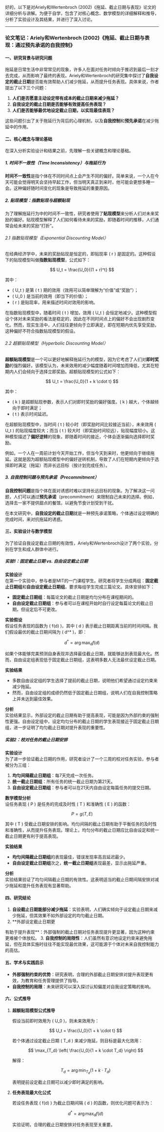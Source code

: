 好的，以下是对Ariely和Wertenbroch (2002)《拖延、截止日期与表现》论文的详细分析与讲解。为便于自学，包含了对核心概念、数学模型的详细解释和推导，分析了实验设计及其结果，并进行了深入讨论。

---

### 论文笔记：Ariely和Wertenbroch (2002)《拖延、截止日期与表现：通过预先承诺的自我控制》

#### 一、研究背景与研究问题
拖延是日常生活中非常常见的现象，许多人在面对任务时倾向于推迟到最后一刻才去完成，从而影响了最终的表现。Ariely和Wertenbroch的研究集中探讨了**自我设定的截止日期**是否能有效帮助人们减少拖延，从而提升任务表现。具体来说，作者提出了以下三个问题：

1. **人们是否愿意主动设定带有成本的截止日期来减少拖延？**
2. **自我设定的截止日期是否能够有效提高任务表现？**
3. **人们是否能够最优地设定截止日期，以实现最佳表现？**

这些问题引出了关于拖延行为背后的心理机制，以及**自我控制**和**预先承诺**在减少拖延中的作用。

#### 二、核心概念与理论基础
在深入分析实验设计和结果之前，先理解一些关键概念和理论基础。

##### 1. 时间不一致性（Time Inconsistency）与拖延行为
**时间不一致性**是指个体在不同时间点上会产生不同的偏好。简单来说，一个人在今天可能会觉得明天会坚持早起工作，但当明天真正到来时，他可能会更想多睡一会。这种偏好随时间变化的现象是导致拖延的重要原因。

##### 2. 贴现模型：指数贴现与超额贴现

为了理解拖延行为中的时间不一致性，研究者使用了**贴现模型**来分析人们对未来奖励的偏好。贴现模型解释了人们如何看待未来的奖励，即随着时间的推移，人们通常会给未来的奖励“打折”。

###### 2.1 指数贴现模型（Exponential Discounting Model）
在经典经济学中，未来的奖励贴现是恒定的，即贴现率 \( r \) 是固定的。这种假设下的贴现模型叫做**指数贴现模型**，公式如下：

$$
U_t = \frac{U_0}{(1 + r)^t}
$$

其中：
- \( U_t \) 是第 \( t \) 期的效用（效用可以简单理解为“价值”或“奖励”）；
- \( U_0 \) 是当前的效用（即当下的价值）；
- \( r \) 是贴现率，用来描述时间对效用的影响。

在指数贴现模型中，随着时间 \( t \) 增加，效用 \( U_t \) 会恒定地减少。这种模型假设个体对未来奖励的看法是稳定的，因此在不同时间点上的偏好不会出现剧烈变化。然而，现实生活中，人们往往更倾向于立即满足，即在短期内优先享受奖励，这种偏好不符合指数贴现模型的假设。

###### 2.2 超额贴现模型（Hyperbolic Discounting Model）

**超额贴现模型**是一个可以更好地解释拖延行为的模型，因为它考虑了人们对**即时奖励**的强烈偏好。该模型认为，未来效用的减少幅度随着时间增加而降低，尤其在短期内人们会倾向于选择立即奖励。超额贴现模型的公式如下：

$$
U_t = \frac{U_0}{1 + k \cdot t}
$$

其中：
- \( k \) 是超额贴现参数，表示人们对即时奖励的偏好强度。\( k \) 越大，个体越倾向于即时满足；
- \( t \) 表示时间延迟。

在超额贴现模型中，当时间 \( t \) 较小时（即奖励时间比较接近当前），未来效用 \( U_t \) 的贴现幅度较大；而当 \( t \) 较大时（即奖励时间较远），贴现幅度较小。这种模型描述了**偏好逆转**的现象，即随着时间的接近，个体会逐渐偏向选择即时奖励。

例如，一个人在一周前计划今天开始工作，但当今天到来时，他更倾向于继续拖延。这就是因为超额贴现模型中的偏好逆转机制，导致了人们在短期内更倾向于选择即时满足（拖延）而非长远目标（按计划完成任务）。

##### 3. 自我控制问题与预先承诺（Precommitment）

**自我控制问题**是指个体在面对诱惑时难以坚持长远目标的现象。为了解决这一问题，人们可以通过**预先承诺**（precommitment）来限制自己未来的选择。例如，选择去一家不提供甜点的餐馆，以避免节食计划受到干扰。

在本文研究中，**自我设定的截止日期**就是一种预先承诺策略，个体通过设定明确的完成时间，来对抗拖延的诱惑。

#### 三、实验设计与数学模型
为了验证自我设定截止日期的有效性，Ariely和Wertenbroch设计了两个实验，分别在学生和成人群体中进行。

##### 实验1：固定截止日期 vs. 自由设定截止日期

**实验设计**  
在第一个实验中，参与者是MIT的一门课程学生。研究者将学生分成两组：**固定截止日期组**和**自由设定截止日期组**，要求每组学生完成三篇论文。具体安排如下：

- **固定截止日期组**：每篇论文的截止日期是均匀分布在课程期间的。
- **自由设定截止日期组**：参与者可以在课程开始时自行设定每篇论文的截止日期，但设定后不可更改。

**实验假设**  
假设任务表现的函数为 \( f(d) \)，其中 \( d \) 表示截止日期距离当前的时间间隔。我们假设最优的截止日期间隔为 \( d^* \)，即：

$$
d^* = \arg \max_d f(d)
$$

如果个体能够完美预测自身表现并选择最佳截止日期，就能够达到表现最大化。然而，自由设定组表现低于固定截止日期组，这表明多数人无法最优设定截止日期。

**实验结果**  
- 多数自由设定组的学生选择了提前的截止日期，说明他们希望通过设定约束来减少拖延。
- 然而，自由设定组的成绩仍然低于固定截止日期组，说明人们在自我控制策略上并未达到最佳效果。

**分析**  
实验结果显示，外部设定的截止日期有助于提高表现，可能是因为外部约束的强制性更强。自由设定组中，设定均匀分布的截止日期的学生表现接近于固定截止日期组，进一步证明了均匀截止日期对提升表现的重要性。

##### 实验2：校对任务的截止日期安排

**实验设计**  
为了进一步验证截止日期的作用，研究者设计了一个三周的校对任务实验，参与者被分为三组：

1. **均匀间隔截止日期组**：每7天完成一次任务。
2. **统一截止日期组**：所有任务的统一截止日期为第21天。
3. **自由设定截止日期组**：参与者可以在21天内自由设定每篇任务的提交日期。

**数学模型分析**  
设任务表现 \( P \) 是任务的完成及时性 \( T \) 和准确性 \( E \) 的函数：

$$
P = g(T, E)
$$

其中 \( T \) 受截止日期安排的影响。均匀间隔的截止日期有助于平衡任务的及时性和准确性，从而提升任务表现。理论上，均匀分布的截止日期应比自由设定和统一截止日期更有利于提高表现。

**实验结果**  
- **均匀间隔截止日期组**的表现最佳，错误发现率高且延迟最少。
- **自由设定截止日期组**次之，**统一截止日期组**表现最差，显示出拖延严重。

**分析**  
实验结果验证了均匀间隔截止日期的有效性。这表明适当的截止日期间隔安排对减少拖延和提升任务表现有显著帮助。

#### 四、研究结论

1. **自设截止日期能部分减少拖延**：实验表明，人们确实倾向于设定截止日期来减少拖延，但其效果不如外部设定的均匀截止日期。
2. **外部设定截止日期更

有助于提升表现**：外部强制的截止日期对任务表现提升更显著，因为这种约束更难被个体放松。
3. **自我控制的局限性**：人们虽然有意识地设定约束来避免拖延，但在具体实施时往往不能实现最优效果，这可能源于个体对未来自我控制能力的高估。

#### 五、学术与实践启示

- **外部强制约束的优势**：研究表明，合理的外部截止日期安排对提升表现更有效，为教育和任务管理提供了指导。
- **自我控制的局限**：未来研究可以深入探讨认知偏差对自我设定策略的影响。

#### 六、公式推导

1. **超额贴现模型公式推导**  
   
   假设当前即时效用为 \( U_0 \)，则未来效用为：

   $$
   U_t = \frac{U_0}{1 + k \cdot t}
   $$

   若个体通过设定截止日期 \( T_d \) 来减少拖延，则目标是最大化效用：

   $$
   \max_{T_d} \left( \frac{U_0}{1 + k \cdot T_d} \right)
   $$

   解得：

   $$
   T_d = \arg \min_{T_d} (1 + k \cdot T_d)
   $$

   表明提前设定截止日期可以减少即时满足的影响。

2. **任务表现最大化公式**

   若设任务表现 \( f(d) \) 为截止日期间隔 \( d \) 的函数，则优化问题可表示为：

   $$
   d^* = \arg \max_d f(d)
   $$

   实验证明，合理的截止日期安排对任务表现至关重要。